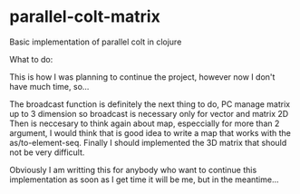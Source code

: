parallel-colt-matrix
====================

Basic implementation of parallel colt in clojure

What to do:

This is how I was planning to continue the project, however now I don't have much time, so...

The broadcast function is definitely the next thing to do, PC manage matrix up to 3 dimension so broadcast is necessary only for vector and matrix 2D
Then is neccesary to think again about map, especcially for more than 2 argument, I would think that is good idea to write a map that works with the as/to-element-seq.
Finally I should implemented the 3D matrix that should not be very difficult.

Obviously I am writting this for anybody who want to continue this implementation as soon as I get time it will be me, but in the meantime...
